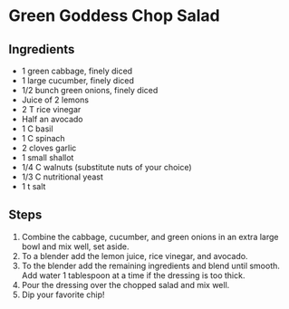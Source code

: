 # Green Goddess Chop Salad

## Ingredients
- 1 green cabbage, finely diced
- 1 large cucumber, finely diced
- 1/2 bunch green onions, finely diced
- Juice of 2 lemons
- 2 T rice vinegar
- Half an avocado
- 1 C basil
- 1 C spinach
- 2 cloves garlic
- 1 small shallot
- 1/4 C walnuts (substitute nuts of your choice)
- 1/3 C nutritional yeast
- 1 t salt

## Steps
1. Combine the cabbage, cucumber, and green onions in an extra large bowl and mix well, set aside.
2. To a blender add the lemon juice, rice vinegar, and avocado.
3. To the blender add the remaining ingredients and blend until smooth. Add water 1 tablespoon at a time if the dressing is too thick.
4. Pour the dressing over the chopped salad and mix well.
5. Dip your favorite chip!